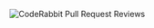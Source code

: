 ![CodeRabbit Pull Request Reviews](https://img.shields.io/coderabbit/prs/github/mark3lim/prj_online_store?utm_source=oss&utm_medium=github&utm_campaign=mark3lim%2Fprj_online_store&labelColor=171717&color=FF570A&link=https%3A%2F%2Fcoderabbit.ai&label=CodeRabbit+Reviews)
